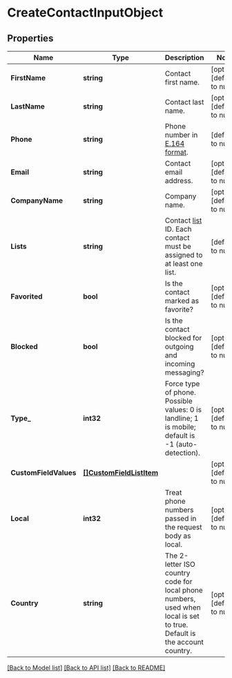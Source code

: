 # CreateContactInputObject

## Properties
Name | Type | Description | Notes
------------ | ------------- | ------------- | -------------
**FirstName** | **string** | Contact first name. | [optional] [default to null]
**LastName** | **string** | Contact last name. | [optional] [default to null]
**Phone** | **string** | Phone number in [E.164 format](https://en.wikipedia.org/wiki/E.164). | [default to null]
**Email** | **string** | Contact email address. | [optional] [default to null]
**CompanyName** | **string** | Company name. | [optional] [default to null]
**Lists** | **string** | Contact [list](http://docs.textmagictesting.com/#tag/Lists) ID. Each contact must be assigned to at least one list. | [default to null]
**Favorited** | **bool** | Is the contact marked as favorite? | [optional] [default to null]
**Blocked** | **bool** | Is the contact blocked for outgoing and incoming messaging? | [optional] [default to null]
**Type_** | **int32** | Force type of phone. Possible values: 0 is landline; 1 is mobile; default is -1 (auto-detection). | [optional] [default to null]
**CustomFieldValues** | [**[]CustomFieldListItem**](CustomFieldListItem.md) |  | [optional] [default to null]
**Local** | **int32** | Treat phone numbers passed in the request body as local. | [optional] [default to null]
**Country** | **string** | The 2-letter ISO country code for local phone numbers, used when local is  set to true. Default is the account country. | [optional] [default to null]

[[Back to Model list]](../README.md#documentation-for-models) [[Back to API list]](../README.md#documentation-for-api-endpoints) [[Back to README]](../README.md)


